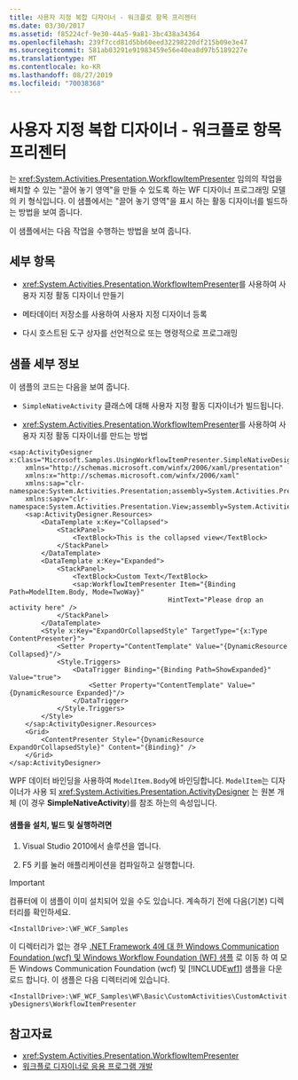 ```yaml
---
title: 사용자 지정 복합 디자이너 - 워크플로 항목 프리젠터
ms.date: 03/30/2017
ms.assetid: f85224cf-9e30-44a5-9a81-3bc438a34364
ms.openlocfilehash: 239f7ccd81d5bb60eed32298220df215b09e3e47
ms.sourcegitcommit: 581ab03291e91983459e56e40ea8d97b5189227e
ms.translationtype: MT
ms.contentlocale: ko-KR
ms.lasthandoff: 08/27/2019
ms.locfileid: "70038368"
---
```

# <a name="custom-composite-designers---workflow-item-presenter"></a>사용자 지정 복합 디자이너 - 워크플로 항목 프리젠터
는 <xref:System.Activities.Presentation.WorkflowItemPresenter> 임의의 작업을 배치할 수 있는 "끌어 놓기 영역"을 만들 수 있도록 하는 WF 디자이너 프로그래밍 모델의 키 형식입니다. 이 샘플에서는 "끌어 놓기 영역"을 표시 하는 활동 디자이너를 빌드하는 방법을 보여 줍니다.

 이 샘플에서는 다음 작업을 수행하는 방법을 보여 줍니다.

## <a name="demonstrates"></a>세부 항목

- <xref:System.Activities.Presentation.WorkflowItemPresenter>를 사용하여 사용자 지정 활동 디자이너 만들기

- 메타데이터 저장소를 사용하여 사용자 지정 디자이너 등록

- 다시 호스트된 도구 상자를 선언적으로 또는 명령적으로 프로그래밍

## <a name="sample-details"></a>샘플 세부 정보
 이 샘플의 코드는 다음을 보여 줍니다.

- `SimpleNativeActivity` 클래스에 대해 사용자 지정 활동 디자이너가 빌드됩니다.

- <xref:System.Activities.Presentation.WorkflowItemPresenter>를 사용하여 사용자 지정 활동 디자이너를 만드는 방법

```xaml
<sap:ActivityDesigner x:Class="Microsoft.Samples.UsingWorkflowItemPresenter.SimpleNativeDesigner"
    xmlns="http://schemas.microsoft.com/winfx/2006/xaml/presentation"
    xmlns:x="http://schemas.microsoft.com/winfx/2006/xaml"
    xmlns:sap="clr-namespace:System.Activities.Presentation;assembly=System.Activities.Presentation"
    xmlns:sapv="clr-namespace:System.Activities.Presentation.View;assembly=System.Activities.Presentation">
    <sap:ActivityDesigner.Resources>
        <DataTemplate x:Key="Collapsed">
            <StackPanel>
                <TextBlock>This is the collapsed view</TextBlock>
            </StackPanel>
        </DataTemplate>
        <DataTemplate x:Key="Expanded">
            <StackPanel>
                <TextBlock>Custom Text</TextBlock>
                <sap:WorkflowItemPresenter Item="{Binding Path=ModelItem.Body, Mode=TwoWay}"
                                        HintText="Please drop an activity here" />
            </StackPanel>
        </DataTemplate>
        <Style x:Key="ExpandOrCollapsedStyle" TargetType="{x:Type ContentPresenter}">
            <Setter Property="ContentTemplate" Value="{DynamicResource Collapsed}"/>
            <Style.Triggers>
                <DataTrigger Binding="{Binding Path=ShowExpanded}" Value="true">
                    <Setter Property="ContentTemplate" Value="{DynamicResource Expanded}"/>
                </DataTrigger>
            </Style.Triggers>
        </Style>
    </sap:ActivityDesigner.Resources>
    <Grid>
        <ContentPresenter Style="{DynamicResource ExpandOrCollapsedStyle}" Content="{Binding}" />
    </Grid>
</sap:ActivityDesigner>
```

 WPF 데이터 바인딩을 사용하여 `ModelItem.Body`에 바인딩합니다. `ModelItem`는 디자이너가 사용 되 <xref:System.Activities.Presentation.ActivityDesigner> 는 원본 개체 (이 경우 **SimpleNativeActivity**)를 참조 하는의 속성입니다.

#### <a name="to-setup-build-and-run-the-sample"></a>샘플을 설치, 빌드 및 실행하려면

1. Visual Studio 2010에서 솔루션을 엽니다.

2. F5 키를 눌러 애플리케이션을 컴파일하고 실행합니다.

> [!IMPORTANT]
> 컴퓨터에 이 샘플이 이미 설치되어 있을 수도 있습니다. 계속하기 전에 다음(기본) 디렉터리를 확인하세요.  
>   
> `<InstallDrive>:\WF_WCF_Samples`  
>   
> 이 디렉터리가 없는 경우 [.NET Framework 4에 대 한 Windows Communication Foundation (wcf) 및 Windows Workflow Foundation (WF) 샘플](https://go.microsoft.com/fwlink/?LinkId=150780) 로 이동 하 여 모든 Windows Communication Foundation (wcf) 및 [!INCLUDE[wf1](../../../../includes/wf1-md.md)] 샘플을 다운로드 합니다. 이 샘플은 다음 디렉터리에 있습니다.  
>   
> `<InstallDrive>:\WF_WCF_Samples\WF\Basic\CustomActivities\CustomActivityDesigners\WorkflowItemPresenter`  
  
## <a name="see-also"></a>참고자료

- <xref:System.Activities.Presentation.WorkflowItemPresenter>
- [워크플로 디자이너로 응용 프로그램 개발](/visualstudio/workflow-designer/developing-applications-with-the-workflow-designer)

